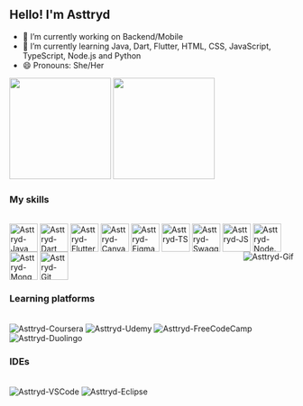 ## Hello! I'm Asttryd

- 🔭 I’m currently working on Backend/Mobile
- 🌱 I’m currently learning Java, Dart, Flutter, HTML, CSS, JavaScript, TypeScript, Node.js and Python
- 😄 Pronouns: She/Her

<div>
  <img height="180em" src="https://github-readme-stats.vercel.app/api?username=asttryd&show_icons=true&theme=radical&include_all_commits=true&count_private=true">
  <img height="180em" src="https://github-readme-stats.vercel.app/api/top-langs/?username=asttryd&layout=compact&langs_count=16&theme=radical">
</div>

### My skills
<div style="display: inline_block"><br>
  <img align="center" alt="Asttryd-Java" height="50em" src="https://cdn.jsdelivr.net/gh/devicons/devicon@latest/icons/java/java-original.svg" />
  <img align="center" alt="Asttryd-Dart" height="50em" src="https://cdn.jsdelivr.net/gh/devicons/devicon@latest/icons/dart/dart-original.svg" />
  <img align="center" alt="Asttryd-Flutter" height="50em" src="https://cdn.jsdelivr.net/gh/devicons/devicon@latest/icons/flutter/flutter-original.svg" />
  <img align="center" alt="Asttryd-Canva" height="50em" src="https://cdn.jsdelivr.net/gh/devicons/devicon@latest/icons/canva/canva-original.svg" />
  <img align="center" alt="Asttryd-Figma" height="50em" src="https://cdn.jsdelivr.net/gh/devicons/devicon@latest/icons/figma/figma-original.svg" />
  <img align="center" alt="Asttryd-TS" height="50em" src="https://cdn.jsdelivr.net/gh/devicons/devicon@latest/icons/typescript/typescript-original.svg" />
  <img align="center" alt="Asttryd-SwaggerUI" height="50em" src="https://cdn.jsdelivr.net/gh/devicons/devicon@latest/icons/swagger/swagger-original.svg" />
  <img align="center" alt="Asttryd-JS" height="50em" src="https://cdn.jsdelivr.net/gh/devicons/devicon@latest/icons/javascript/javascript-original.svg" />
  <img align="center" alt="Asttryd-Node.Js" height="50em" src="https://cdn.jsdelivr.net/gh/devicons/devicon@latest/icons/nodejs/nodejs-original.svg" />
  <img align="center" alt="Asttryd-MongoDB" height="50em" src="https://cdn.jsdelivr.net/gh/devicons/devicon@latest/icons/mongodb/mongodb-original.svg" />
  <img align="center" alt="Asttryd-Git" height="50em" src="https://cdn.jsdelivr.net/gh/devicons/devicon@latest/icons/git/git-original.svg" />
  <img align="right" alt="Asttryd-Gif" src="https://media.discordapp.net/attachments/454472068021616661/1210634159513669674/gifmaker_me.gif?ex=65eb45ec&is=65d8d0ec&hm=6df28eb2eef8808ee2e64e4a9430f1744bdcdb165ce42c2efdd0f3e84412d1e7&=&width=200&height=200" />
</div>

### Learning platforms
<div style="display: inline_block"><br>
  <img align="center" alt="Asttryd-Coursera" src="https://img.shields.io/badge/Coursera-0056D2?style=for-the-badge&logo=Coursera&logoColor=white">
  <img align="center" alt="Asttryd-Udemy" src="https://img.shields.io/badge/Udemy-EC5252?style=for-the-badge&logo=Udemy&logoColor=white">
  <img align="center" alt="Asttryd-FreeCodeCamp" src="https://img.shields.io/badge/freecodecamp-27273D?style=for-the-badge&logo=freecodecamp&logoColor=white">
  <img align="center" alt="Asttryd-Duolingo" src="https://img.shields.io/badge/Duolingo-58CC02?style=for-the-badge&logo=Duolingo&logoColor=white">
</div>

### IDEs
<div style="display: inline_block"><br>
  <img align="center" alt="Asttryd-VSCode" src="https://img.shields.io/badge/Visual_Studio_Code-0078D4?style=for-the-badge&logo=visual%20studio%20code&logoColor=white">
  <img align="center" alt="Asttryd-Eclipse" src="https://img.shields.io/badge/Eclipse-2C2255?style=for-the-badge&logo=eclipse&logoColor=white">
</div>
